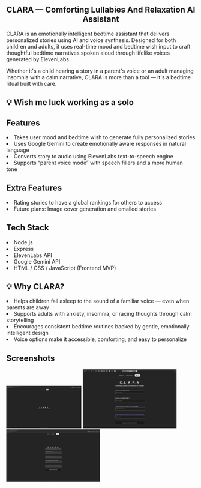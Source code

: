 <h2 align="center"> CLARA — Comforting Lullabies And Relaxation AI Assistant </h2>

CLARA is an emotionally intelligent bedtime assistant that delivers personalized stories using AI and voice synthesis. Designed for both children and adults, it uses real-time mood and bedtime wish input to craft thoughtful bedtime narratives spoken aloud through lifelike voices generated by ElevenLabs.

Whether it's a child hearing a story in a parent's voice or an adult managing insomnia with a calm narrative, CLARA is more than a tool — it's a bedtime ritual built with care.

## 💡 Wish me luck working as a solo

## Features

<li> Takes user mood and bedtime wish to generate fully personalized stories </li>
<li> Uses Google Gemini to create emotionally aware responses in natural language </li>
<li> Converts story to audio using ElevenLabs text-to-speech engine </li>
<li> Supports “parent voice mode” with speech fillers and a more human tone </li>

## Extra Features

<li> Rating stories to have a global rankings for others to access</li>
<li> Future plans: Image cover generation and emailed stories </li>

## Tech Stack

<li> Node.js </li>
<li> Express </li>
<li> ElevenLabs API </li>
<li> Google Gemini API </li>
<li> HTML / CSS / JavaScript (Frontend MVP) </li>

## 💡 Why CLARA?

<li> Helps children fall asleep to the sound of a familiar voice — even when parents are away </li>
<li> Supports adults with anxiety, insomnia, or racing thoughts through calm storytelling </li>
<li> Encourages consistent bedtime routines backed by gentle, emotionally intelligent design </li>
<li> Voice options make it accessible, comforting, and easy to personalize </li>

## Screenshots
<div>
<img width="200" alt = "active view2" src="1.png" />
<img width="250" height ="auto" alt="Active view" src="2.png" />
  <img width="250" height ="auto" alt="Active view" src="3.png" />
</div>
